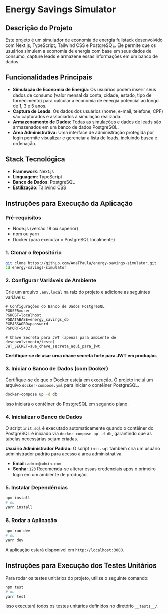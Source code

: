 # Energy Savings Simulator

## Descrição do Projeto
Este projeto é um simulador de economia de energia fullstack desenvolvido com Next.js, TypeScript, Tailwind CSS e PostgreSQL. Ele permite que os usuários simulem a economia de energia com base em seus dados de consumo, capture leads e armazene essas informações em um banco de dados.

## Funcionalidades Principais
- **Simulação de Economia de Energia**: Os usuários podem inserir seus dados de consumo (valor mensal da conta, cidade, estado, tipo de fornecimento) para calcular a economia de energia potencial ao longo de 1, 3 e 5 anos.
- **Captura de Leads**: Os dados dos usuários (nome, e-mail, telefone, CPF) são capturados e associados à simulação realizada.
- **Armazenamento de Dados**: Todas as simulações e dados de leads são armazenados em um banco de dados PostgreSQL.
- **Área Administrativa**: Uma interface de administração protegida por login permite visualizar e gerenciar a lista de leads, incluindo busca e ordenação.

## Stack Tecnológica
- **Framework**: Next.js
- **Linguagem**: TypeScript
- **Banco de Dados**: PostgreSQL
- **Estilização**: Tailwind CSS

## Instruções para Execução da Aplicação

### Pré-requisitos
- Node.js (versão 18 ou superior)
- npm ou yarn
- Docker (para executar o PostgreSQL localmente)

### 1. Clonar o Repositório
```bash
git clone https://github.com/AnaTPaula/energy-savings-simulator.git
cd energy-savings-simulator
```

### 2. Configurar Variáveis de Ambiente
Crie um arquivo `.env.local` na raiz do projeto e adicione as seguintes variáveis:

```
# Configurações do Banco de Dados PostgreSQL
PGUSER=user
PGHOST=localhost
PGDATABASE=energy_savings_db
PGPASSWORD=password
PGPORT=5432

# Chave Secreta para JWT (apenas para ambiente de desenvolvimento/teste)
JWT_SECRET=sua_chave_secreta_aqui_para_jwt
```
**Certifique-se de usar uma chave secreta forte para JWT em produção.**

### 3. Iniciar o Banco de Dados (com Docker)
Certifique-se de que o Docker esteja em execução. O projeto inclui um arquivo `docker-compose.yml` para iniciar o contêiner PostgreSQL.
```bash
docker-compose up -d db
```
Isso iniciará o contêiner do PostgreSQL em segundo plano.

### 4. Inicializar o Banco de Dados
O script `init.sql` é executado automaticamente quando o contêiner do PostgreSQL é iniciado via `docker-compose up -d db`, garantindo que as tabelas necessárias sejam criadas.

**Usuário Administrador Padrão:** O script `init.sql` também cria um usuário administrador padrão para acesso à área administrativa.
- **Email:** `admin@admin.com`
- **Senha:** `123`
Recomenda-se alterar essas credenciais após o primeiro login em um ambiente de produção.

### 5. Instalar Dependências
```bash
npm install
# ou
yarn install
```

### 6. Rodar a Aplicação
```bash
npm run dev
# ou
yarn dev
```
A aplicação estará disponível em `http://localhost:3000`.

## Instruções para Execução dos Testes Unitários

Para rodar os testes unitários do projeto, utilize o seguinte comando:

```bash
npm test
# ou
yarn test
```
Isso executará todos os testes unitários definidos no diretório `__tests__/`.